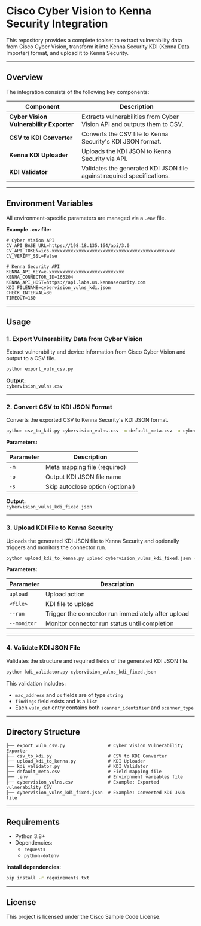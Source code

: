 # Cisco Cyber Vision to Kenna Security Integration

This repository provides a complete toolset to extract vulnerability data from Cisco Cyber Vision, transform it into Kenna Security KDI (Kenna Data Importer) format, and upload it to Kenna Security.

---

## Overview

The integration consists of the following key components:

| Component                             | Description                                                       |
|-------------------------------------|-------------------------------------------------------------------|
| **Cyber Vision Vulnerability Exporter** | Extracts vulnerabilities from Cyber Vision API and outputs them to CSV. |
| **CSV to KDI Converter**            | Converts the CSV file to Kenna Security's KDI JSON format.        |
| **Kenna KDI Uploader**              | Uploads the KDI JSON to Kenna Security via API.                   |
| **KDI Validator**                   | Validates the generated KDI JSON file against required specifications. |

---

## Environment Variables

All environment-specific parameters are managed via a `.env` file.

**Example `.env` file:**

```env
# Cyber Vision API
CV_API_BASE_URL=https://198.18.135.164/api/3.0
CV_API_TOKEN=ics-xxxxxxxxxxxxxxxxxxxxxxxxxxxxxxxxxxxxxxxxxxxxxx
CV_VERIFY_SSL=False

# Kenna Security API
KENNA_API_KEY=e-xxxxxxxxxxxxxxxxxxxxxxxxxxxx
KENNA_CONNECTOR_ID=165204
KENNA_API_HOST=https://api.labs.us.kennasecurity.com
KDI_FILENAME=cybervision_vulns_kdi.json
CHECK_INTERVAL=30
TIMEOUT=180
```

---

## Usage

### 1. Export Vulnerability Data from Cyber Vision

Extract vulnerability and device information from Cisco Cyber Vision and output to a CSV file.

```bash
python export_vuln_csv.py
```

**Output:**  
`cybervision_vulns.csv`

---

### 2. Convert CSV to KDI JSON Format

Converts the exported CSV to Kenna Security's KDI JSON format.

```bash
python csv_to_kdi.py cybervision_vulns.csv -m default_meta.csv -o cybervision_vulns_kdi_fixed.json -s
```

**Parameters:**

| Parameter | Description                                     |
|---------|-------------------------------------------------|
| `-m`    | Meta mapping file (required)                    |
| `-o`    | Output KDI JSON file name                       |
| `-s`    | Skip autoclose option (optional)                |

**Output:**  
`cybervision_vulns_kdi_fixed.json`

---

### 3. Upload KDI File to Kenna Security

Uploads the generated KDI JSON file to Kenna Security and optionally triggers and monitors the connector run.

```bash
python upload_kdi_to_kenna.py upload cybervision_vulns_kdi_fixed.json --run --monitor
```

**Parameters:**

| Parameter    | Description                                        |
|------------|----------------------------------------------------|
| `upload`   | Upload action                                      |
| `<file>`   | KDI file to upload                                 |
| `--run`    | Trigger the connector run immediately after upload |
| `--monitor`| Monitor connector run status until completion      |

---

### 4. Validate KDI JSON File

Validates the structure and required fields of the generated KDI JSON file.

```bash
python kdi_validator.py cybervision_vulns_kdi_fixed.json
```

This validation includes:

- `mac_address` and `os` fields are of type `string`
- `findings` field exists and is a `list`
- Each `vuln_def` entry contains both `scanner_identifier` and `scanner_type`

---

## Directory Structure

```
├── export_vuln_csv.py                # Cyber Vision Vulnerability Exporter
├── csv_to_kdi.py                     # CSV to KDI Converter
├── upload_kdi_to_kenna.py            # KDI Uploader
├── kdi_validator.py                  # KDI Validator
├── default_meta.csv                  # Field mapping file
├── .env                              # Environment variables file
├── cybervision_vulns.csv             # Example: Exported vulnerability CSV
├── cybervision_vulns_kdi_fixed.json  # Example: Converted KDI JSON file
```

---

## Requirements

- Python 3.8+
- Dependencies:
  - `requests`
  - `python-dotenv`

**Install dependencies:**

```bash
pip install -r requirements.txt
```

---

## License

This project is licensed under the Cisco Sample Code License.